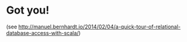 # Got you!

(see http://manuel.bernhardt.io/2014/02/04/a-quick-tour-of-relational-database-access-with-scala/)

